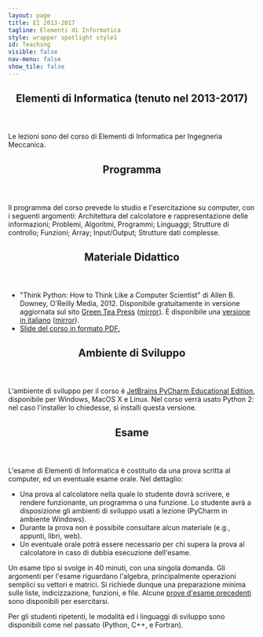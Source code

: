 ```yaml
---
layout: page
title: EI 2013-2017
tagline: Elementi di Informatica
style: wrapper spotlight style1 
id: Teaching
visible: false
nav-menu: false
show_tile: false
---
```


<!-- Main -->
<div id="main">
<section>
<div class="inner">

<header class="major">
  <h2>Elementi di Informatica (tenuto nel 2013-2017)</h2>
</header>

<p>Le lezioni sono del corso di Elementi di Informatica per Ingegneria Meccanica.</p>
 

<header class="major">
  <h2>Programma</h2>
</header>

<p>Il programma del corso prevede lo studio e l'esercitazione su computer, con i seguenti argomenti: Architettura del calcolatore e rappresentazione delle informazioni; Problemi, Algoritmi, Programmi; Linguaggi; Strutture di controllo; Funzioni; Array; Input/Output; Strutture dati complesse.</p>


<header class="major">
  <h2>Materiale Didattico</h2>
</header>

<ul>
  <li>"Think Python: How to Think Like a Computer Scientist" di Allen B. Downey, O'Reilly Media, 2012. Disponibile gratuitamente in versione aggiornata sul sito <a href="http://www.greenteapress.com/thinkpython/thinkpython.pdf">Green Tea Press</a> (<a href="https://bitbucket.org/fmilicchio/fmilicchio.bitbucket.org/downloads/thinkpython_english.pdf">mirror</a>). È disponibile una <a href="https://github.com/AllenDowney/ThinkPythonItalian/blob/master/thinkpython_italian.pdf?raw=true">versione in italiano</a> (<a href="https://bitbucket.org/fmilicchio/fmilicchio.bitbucket.org/downloads/thinkpython_italian.pdf">mirror</a>).</li>
  <li><a href="https://bitbucket.org/fmilicchio/fmilicchio.bitbucket.org/downloads/EI-2015-2016-PDF.zip">Slide del corso in formato PDF.</a></li>
</ul>

<header class="major">
  <h2>Ambiente di Sviluppo</h2>
</header>


<p>L'ambiente di sviluppo per il corso è <a href="https://www.jetbrains.com/pycharm-educational/">JetBrains PyCharm Educational Edition</a>, disponibile per Windows, MacOS X e Linux.  Nel corso verrà usato Python 2: nel caso l'installer lo chiedesse, si installi questa versione.</p>

<header class="major">
  <h2>Esame</h2>
</header>

<p>L'esame di Elementi di Informatica è costituito da una prova scritta al computer, ed un eventuale esame orale. Nel dettaglio:</p>

<ul>
  <li>Una prova al calcolatore nella quale lo studente dovrà scrivere, e rendere funzionante, un programma o una funzione. Lo studente avrà a disposizione gli ambienti di sviluppo usati a lezione (PyCharm in ambiente Windows).</li>
  <li>Durante la prova non è possibile consultare alcun materiale (e.g., appunti, libri, web).</li>
  <li>Un eventuale orale potrà essere necessario per chi supera la prova al calcolatore in caso di dubbia esecuzione dell'esame.</li>
</ul>

<p>Un esame tipo si svolge in 40 minuti, con una singola domanda. Gli argomenti per l'esame riguardano l'algebra, principalmente operazioni semplici su vettori e matrici. Si richiede dunque una preparazione minima sulle liste, indicizzazione, funzioni, e file. Alcune <a href="{{site.baseurl}}/assets/EI-esempi.pdf" target="_blank">prove d'esame precedenti</a> sono disponibili per esercitarsi.</p>

<p>Per gli studenti ripetenti, le modalità ed i linguaggi di sviluppo sono disponibili come nel passato (Python, C++, e Fortran).</p>


</div>
</section>
</div>
